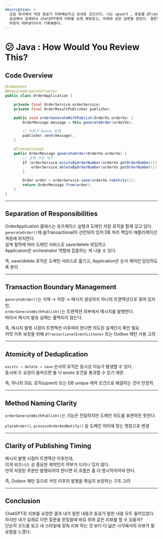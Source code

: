 ```yaml
---
description: >-
  오늘 회사에서 직장 동료가 리뷰해보자고 보내준 코드이다. 나는 upsert , 동료를 @Transactional 미동작에 대해 말했다. 너무
  궁금해서 집에와서 chatGPT에게 리뷰를 요청 해보았고, 아래와 같은 답변을 받았다. 결론적으로 두 의견 모두 포함되어있지만, 생각지 못한
  부분이 대부분이어서 기록해본다.
---
```


# 😕 Java : How Would You Review This?

## Code Overview

```java
@Component
@RequiredArgsConstructor
public class OrderApplication {

    private final OrderService orderService;
    private final OrderResultPublisher publisher;

    public void orderGenerateWithPublish(OrderVo orderVo) {
        OrderMessage message = this.generateOrder(orderVo);

        // 비동기 Queue 발행
        publisher.send(message);
    }

    @Transactional
    public OrderMessage generateOrder(OrderVo orderVo) {
        // 중복 주문 제거
        if (orderService.existsByOrderNumber(orderVo.getOrderNumber())) {
            orderService.deleteByOrderNumber(orderVo.getOrderNumber());
        }

        Order order = orderService.save(orderVo.toEntity());
        return OrderMessage.from(order);
    }
}
```

***

## Separation of Responsibilities

OrderApplication 클래스는 유즈케이스 실행과 도메인 저장 로직을 함께 갖고 있다.\
`generateOrder()`에 @Transactional이 선언되어 있어 DB 처리 책임이 애플리케이션 계층에 위치한다.\
설계 철학에 따라 도메인 서비스로 save/delete 위임하고 \
Application은 orchestrator 역할에 집중하는 게 나을 수 있다.

즉, save/delete 로직은 도메인 서비스로 옮기고, Application은 순서 제어만 담당하도록 분리

***

## Transaction Boundary Management

`generateOrder()`는 삭제 → 저장 → 메시지 생성까지 하나의 트랜잭션으로 묶여 있지만,\
`orderGenerateWithPublish()`는 트랜잭션 외부에서 메시지를 발행한다. \
따라서 메시지 발송 실패는 롤백되지 않는다.

즉,  메시지 발행 시점이 트랜잭션 이후여야 한다면 의도된 설계인지 확인 필요\
커밋 이후 보장을 위해 `@TransactionalEventListener` 또는 Outbox 패턴 사용 고려

***

## Atomicity of Deduplication

`exists → delete → save` 순서의 로직은 동시성 이슈가 발생할 수 있다.\
동시에 두 요청이 들어오면 둘 다 exists 조건을 통과할 수 있기 때문.

즉,  하나의 SQL 로직(upsert) 또는 DB unique 제약 조건으로 해결하는 것이 안정적

***

## Method Naming Clarity

`orderGenerateWithPublish()`는 기능은 전달하지만 도메인 의도를 표현하진 못한다.

`placeOrder()`, `processOrderAndNotify()` 등 도메인 의미에 맞는 명칭으로 변경

***

## Clarity of Publishing Timing

메시지 발행 시점이 트랜잭션 이후인데, \
이게 비즈니스 상 중요한 제약인지 여부가 드러나 있지 않다.\
만약 저장된 주문만 발행되어야 한다면 이 흐름은 좀 더 명시적이어야 한다.

즉, Outbox 패턴 등으로 커밋 이후의 발행을 확실히 보장하는 구조 고려

***

## Conclusion

ChatGPT로 리뷰를 요청한 결과 내가 말한 내용과 동료가 말한 내용 모두 들어있었다.\
하지만 내가 실제로 이런 질문을 받았을때 바로 위와 같은 리뷰를 할 수 있을까?\
단순히 코드를 읽고 내 스타일에 맞춰 리뷰 하는 것 보다 더 넓은 시각에서의 리뷰가 필요함을 느꼈다.

